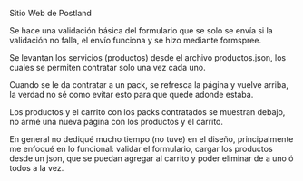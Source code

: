Sitio Web de Postland

Se hace una validación básica del formulario que se solo se envía si la validación no falla, el envío funciona y se hizo mediante formspree.

Se levantan los servicios (productos) desde el archivo productos.json, los cuales se permiten contratar solo una vez cada uno.

Cuando se le da contratar a un pack, se refresca la página y vuelve arriba, la verdad no sé como evitar esto para que quede adonde estaba.

Los productos y el carrito con los packs contratados se muestran debajo, no armé una nueva página con los productos y el carrito.

En general no dediqué mucho tiempo (no tuve) en el diseño, principalmente me enfoqué en lo funcional: validar el formulario, cargar los productos desde un json, que se puedan agregar al carrito y poder eliminar de a uno ó todos a la vez.